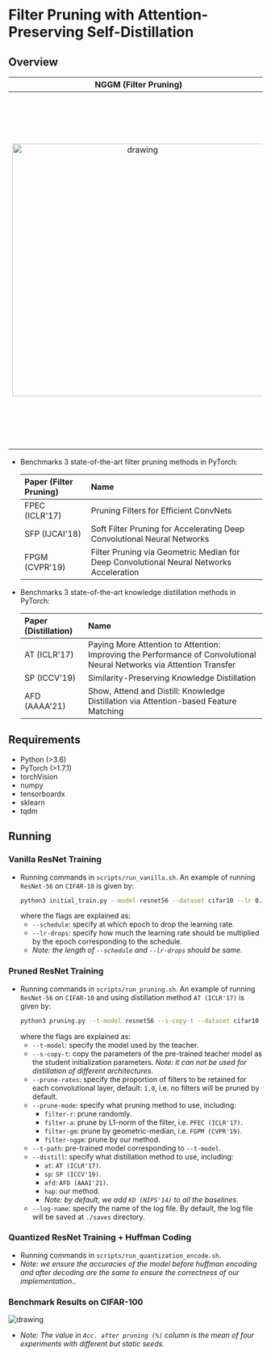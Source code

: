 # Filter Pruning with Attention-Preserving Self-Distillation


## Overview
NGGM (Filter Pruning)          |  HAP (Self-Distillation)
:-------------------------:|:-------------------------:
<img src="https://i.imgur.com/PoE65ur.png" alt="drawing" width="500"/>  |  <img src="https://i.imgur.com/qhMekAx.png" alt="drawing" width="700"/>

* Benchmarks 3 state-of-the-art filter pruning methods in PyTorch:

    Paper (Filter Pruning)| Name
    :---|:-----|
    FPEC (ICLR'17)  | Pruning Filters for Efficient ConvNets 
    SFP (IJCAI'18)  | Soft Filter Pruning for Accelerating Deep Convolutional Neural Networks
    FPGM (CVPR'19) | Filter Pruning via Geometric Median for Deep Convolutional Neural Networks Acceleration
    
* Benchmarks 3 state-of-the-art knowledge distillation methods in PyTorch:

    Paper (Distillation)| Name
    :---|:-----|
    AT (ICLR'17)  | Paying More Attention to Attention: Improving the Performance of Convolutional Neural Networks via Attention Transfer  
    SP (ICCV'19)  | Similarity-Preserving Knowledge Distillation  
    AFD (AAAA'21) | Show, Attend and Distill: Knowledge Distillation via Attention-based Feature Matching
    

## Requirements
* Python (>3.6)
* PyTorch (>1.7.1)
* torchVision 
* numpy
* tensorboardx
* sklearn 
* tqdm

## Running
### Vanilla ResNet Training 
* Running commands in `scripts/run_vanilla.sh`.  An example of running `ResNet-56` on `CIFAR-10` is given by:
    ```bash
    python3 initial_train.py --model resnet56 --dataset cifar10 --lr 0.01 --schedule 1 60 120 160 --lr-drops 10 0.2 0.2 0.2 --batch-size 128 --seed 8152
    ```
    where the flags are explained as:
    * `--schedule`: specify at which epoch to drop the learning rate.
    * `--lr-drops`: specify how much the learning rate should be multiplied by the epoch corresponding to the schedule. 
    * _Note: the length of `--schedule` and `--lr-drops` should be same_.
     
### Pruned ResNet Training 
* Running commands in `scripts/run_pruning.sh`.  An example of running `ResNet-56` on `CIFAR-10` and using distillation method `AT (ICLR'17)` is given by:
    ```bash
    python3 pruning.py --t-model resnet56 --s-copy-t --dataset cifar10 --prune-rates 0.6 --prune-mode filter-r --t-path saves/1625594011/model_best.pt --distill at --betas 1000 --log-name PRUNED-CIFAR10.txt --seed 8152
    ```
    where the flags are explained as:
    * `--t-model`: specify the model used by the teacher.
    * `--s-copy-t`:  copy the parameters of the pre-trained teacher model as the student initialization parameters. _Note: it can not be used for distillation of different architectures._
    * `--prune-rates`: specify the proportion of filters to be retained for each convolutional layer, default: `1.0`, i.e. no filters will be pruned by default.
    * `--prune-mode`: specify what pruning method to use, including:
        * `filter-r`: prune randomly.
        * `filter-a`: prune by L1-norm of the filter, i.e. `PFEC (ICLR'17)`.
        * `filter-gm`: prune by geometric-median, i.e. `FGPM (CVPR'19)`.
        * `filter-nggm`: prune by our method.
    * `--t-path`: pre-trained model corresponding to `--t-model`.
    * `--distill`: specify what distillation method to use, including:
        * `at`: `AT (ICLR'17)`.
        * `sp`: `SP (ICCV'19)`.
        * `afd`: `AFD (AAAI'21)`.
        * `hap`: our method.
        * _Note: by default, we add `KD (NIPS'14)` to all the baselines_.
    * `--log-name`: specify the name of the log file. By default, the log file will be saved at `./saves` directory. 
 
### Quantized ResNet Training + Huffman Coding
 * Running commands in `scripts/run_quantization_encode.sh`. 
 * _Note: we ensure the accuracies of the model before huffman encoding and after decoding are the same to ensure the correctness of our implementation._.
### Benchmark Results on CIFAR-100
<img src="https://i.imgur.com/7ziVCD8.png" alt="drawing"/>

* _Note: The value in `Acc. after pruning (%)` column is the mean of four experiments with different but static seeds._